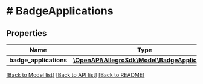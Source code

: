 # # BadgeApplications

## Properties

Name | Type | Description | Notes
------------ | ------------- | ------------- | -------------
**badge_applications** | [**\OpenAPI\AllegroSdk\Model\BadgeApplication[]**](BadgeApplication.md) |  |

[[Back to Model list]](../../README.md#models) [[Back to API list]](../../README.md#endpoints) [[Back to README]](../../README.md)
